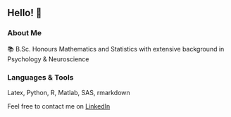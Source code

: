 ## Hello! :wave:

### About Me

:books: B.Sc. Honours Mathematics and Statistics with extensive background in Psychology & Neuroscience

### Languages & Tools

Latex, Python, R, Matlab, SAS, rmarkdown


Feel free to contact me on [LinkedIn](https://www.linkedin.com/in/gheeda-mourtada-bb774b214/)

